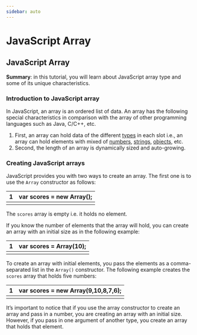```yaml
---
sidebar: auto
---
```


# JavaScript Array

## JavaScript Array

**Summary**: in this tutorial, you will learn about JavaScript array type and some of its unique characteristics.

### Introduction to JavaScript array

In JavaScript, an array is an ordered list of data. An array has the following special characteristics in comparison with the array of other programming languages such as Java, C/C++, etc.

1. First, an array can hold data of the different [types](http://www.javascripttutorial.net/javascript-data-types/) in each slot i.e., an array can hold elements with mixed of [numbers](http://www.javascripttutorial.net/javascript-data-types/#number), [strings](http://www.javascripttutorial.net/javascript-data-types/#string), [objects](http://www.javascripttutorial.net/javascript-data-types/#object), etc.
2. Second, the length of an array is dynamically sized and auto-growing.

### Creating JavaScript arrays

JavaScript provides you with two ways to create an array. The first one is to use the `Array` constructor as follows:

| 1    | var scores = new Array(); |
| ---- | ------------------------- |
|      |                           |

The `scores` array is empty i.e. it holds no element.

If you know the number of elements that the array will hold, you can create an array with an initial size as in the following example:

| 1    | var scores = Array(10); |
| ---- | ----------------------- |
|      |                         |

To create an array with initial elements, you pass the elements as a comma-separated list in the `Array()` constructor. The following example creates the `scores` array that holds five numbers:

| 1    | var scores = new Array(9,10,8,7,6); |
| ---- | ----------------------------------- |
|      |                                     |

It’s important to notice that if you use the array constructor to create an array and pass in a number, you are creating an array with an initial size. However, if you pass in one argument of another type, you create an array that holds that element.